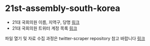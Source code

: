 # 21st-assembly-south-korea

- 21대 국회의원 이름, 지역구, 당명 [링크](https://github.com/ehsong/twitter-scraper/blob/master/21st_congress_names.json)
- 21대 국회의원 트위터 계정 목록 [링크](https://github.com/ehsong/twitter-scraper/blob/master/21st_congress_members_handles_final.json)

파일 열기 및 자료 수집 과정은 twitter-scraper repository 참고 바랍니다 [링크](https://github.com/ehsong/twitter-scraper)
